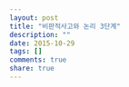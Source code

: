 ```yaml
---
layout: post
title: "비판적사고와 논리 3단계"
description: ""
date: 2015-10-29
tags: []
comments: true
share: true
---
```




